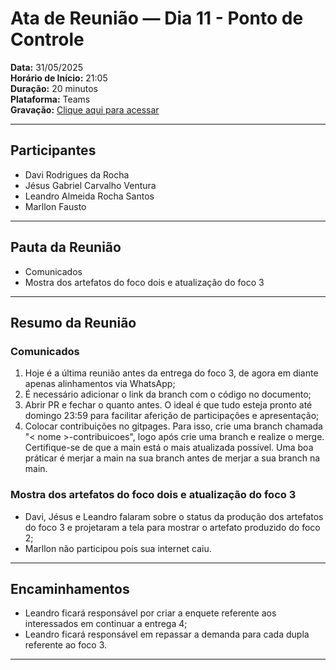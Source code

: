 # Ata de Reunião — Dia 11 - Ponto de Controle

**Data:** 31/05/2025  
**Horário de Início:** 21:05  
**Duração:** 20 minutos  
**Plataforma:** Teams  
**Gravação:** [Clique aqui para acessar](https://drive.google.com/file/d/1_DiqKX6q0kGVD3a3be-pO2rIHoP1mxDY/view?usp=sharing)

---

## Participantes

- Davi Rodrigues da Rocha
- Jésus Gabriel Carvalho Ventura
- Leandro Almeida Rocha Santos
- Marllon Fausto

---

## Pauta da Reunião

- Comunicados
- Mostra dos artefatos do foco dois e atualização do foco 3

---

## Resumo da Reunião

### Comunicados
1. Hoje é a última reunião antes da entrega do foco 3, de agora em diante apenas alinhamentos via WhatsApp;
2. É necessário adicionar o link da branch com o código no documento;
3. Abrir PR e fechar o quanto antes. O ideal é que tudo esteja pronto até domingo 23:59 para facilitar aferição de participações e apresentação;
4. Colocar contribuições no gitpages. Para isso, crie uma branch chamada "< nome >-contribuicoes", logo após crie uma branch e realize o merge. Certifique-se de que a main está o mais atualizada possível. Uma boa práticar é merjar a main na sua branch antes de merjar a sua branch na main.

### Mostra dos artefatos do foco dois e atualização do foco 3
- Davi, Jésus e Leandro falaram sobre o status da produção dos artefatos do foco 3 e projetaram a tela para mostrar o artefato produzido do foco 2;
- Marllon não participou pois sua internet caiu.

---

## Encaminhamentos

- Leandro ficará responsável por criar a enquete referente aos interessados em continuar a entrega 4;
- Leandro  ficará responsável em repassar a demanda para cada dupla referente ao foco 3.

---
